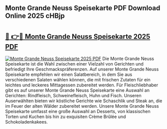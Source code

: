 ## Monte Grande Neuss Speisekarte PDF Download Online 2025 cHBjp

# <h2><a href="http://gc9va5.nevu.top/?p=Monte+Grande+Neuss+Speisekarte">🔗 👉🔴 Monte Grande Neuss Speisekarte 2025 PDF</a></h2>

[![Monte Grande Neuss Speisekarte 2025 PDF](https://i.imgur.com/dBaPXMq.png)](http://gc9va5.nevu.top/?p=Monte+Grande+Neuss+Speisekarte)
Die Monte Grande Neuss Speisekarte ist die Wahl zwischen einer Vielzahl von Gerichten und befriedigt Ihre Geschmackspräferenzen. Auf unserer Monte Grande Neuss Speisekarte empfehlen wir einen Salatbereich, in dem Sie aus verschiedenen Salaten wählen können, die mit frischen Zutaten für ein leichtes und leckeres Mittagessen zubereitet werden. Für Fleischliebhaber gibt es auf unserer Monte Grande Neuss Speisekarte eine Auswahl an Gerichten: Rindfleisch, Schweinefleisch, Huhn und Fisch. Unseren Auserwählten bieten wir köstliche Gerichte wie Schaschlik und Steak an, die im Feuer der alten Wälder zubereitet werden. Unsere Monte Grande Neuss Speisekarte umfasst eine große Auswahl an Desserts, von klassischen Torten und Kuchen bis hin zu exquisiten Crème Brûlée und Schokoladenkakees.
